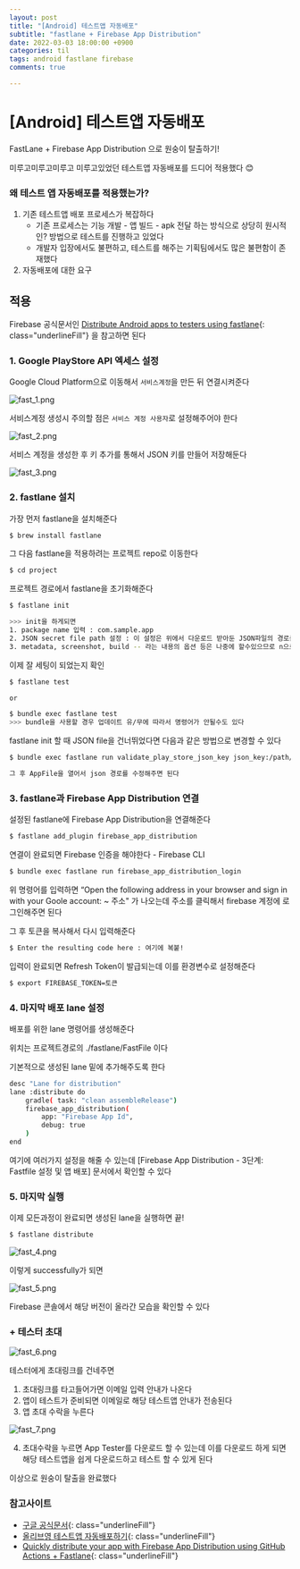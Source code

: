 ```yaml
---
layout: post
title: "[Android] 테스트앱 자동배포"
subtitle: "fastlane + Firebase App Distribution"
date: 2022-03-03 18:00:00 +0900
categories: til
tags: android fastlane firebase
comments: true

---
```




# [Android] 테스트앱 자동배포



FastLane + Firebase App Distribution 으로 원숭이 탈출하기!

미루고미루고미루고 미루고있었던 테스트앱 자동배포를 드디어 적용했다  😊



### 왜 테스트 앱 자동배포를 적용했는가?

1. 기존 테스트앱 배포 프로세스가 복잡하다
    - 기존 프로세스는 기능 개발 - 앱 빌드 - apk 전달 하는 방식으로 상당히 원시적인? 방법으로 테스트를 진행하고 있었다
    - 개발자 입장에서도 불편하고, 테스트를 해주는 기획팀에서도 많은 불편함이 존재했다
2. 자동배포에 대한 요구



## 적용

Firebase 공식문서인 [Distribute Android apps to testers using fastlane](https://firebase.google.com/docs/app-distribution/android/distribute-fastlane){: class="underlineFill"} 을 참고하면 된다



### 1. Google PlayStore API 엑세스 설정

Google Cloud Platform으로 이동해서 `서비스계정`을 만든 뒤 연결시켜준다

![fast_1.png](/img/in-post/fast_1.png)



서비스계정 생성시 주의할 점은 `서비스 계정 사용자`로 설정해주어야 한다

![fast_2.png](/img/in-post/fast_2.png)



서비스 계정을 생성한 후 키 추가를 통해서 JSON 키를 만들어 저장해둔다

![fast_3.png](/img/in-post/fast_3.png)



### 2. fastlane 설치

가장 먼저 fastlane을 설치해준다

```bash
$ brew install fastlane
```

그 다음 fastlane을 적용하려는 프로젝트 repo로 이동한다

```bash
$ cd project
```

프로젝트 경로에서 fastlane을 초기화해준다

```bash
$ fastlane init

>>> init을 하게되면 
1. package name 입력 : com.sample.app
2. JSON secret file path 설정 : 이 설정은 위에서 다운로드 받아둔 JSON파일의 경로를 넣어주면 된다
3. metadata, screenshot, build -- 라는 내용의 옵션 등은 나중에 할수있으므로 n으로 건너뛰기
```

이제 잘 세팅이 되었는지 확인

```bash
$ fastlane test

or

$ bundle exec fastlane test
>>> bundle을 사용할 경우 업데이트 유/무에 따라서 명령어가 안될수도 있다
```

fastlane init 할 때 JSON file을 건너뛰었다면 다음과 같은 방법으로 변경할 수 있다

```bash
$ bundle exec fastlane run validate_play_store_json_key json_key:/path/to/your/json/key.json

그 후 AppFile을 열어서 json 경로를 수정해주면 된다
```



### 3. fastlane과 Firebase App Distribution 연결

설정된 fastlane에 Firebase App Distribution을 연결해준다

```bash
$ fastlane add_plugin firebase_app_distribution
```

연결이 완료되면 Firebase 인증을 해야한다 - Firebase CLI

```bash
$ bundle exec fastlane run firebase_app_distribution_login
```

위 명령어를 입력하면 “Open the following address in your browser and sign in with your Goole account: ~ 주소" 가 나오는데 주소를 클릭해서 firebase 계정에 로그인해주면 된다

그 후 토큰을 복사해서 다시 입력해준다

```bash
$ Enter the resulting code here : 여기에 복붙!
```

입력이 완료되면 Refresh Token이 발급되는데 이를 환경변수로 설정해준다

```bash
$ export FIREBASE_TOKEN=토큰
```



### 4. 마지막 배포 lane 설정

배포를 위한 lane 명령어를 생성해준다

위치는 프로젝트경로의 ./fastlane/FastFile 이다

기본적으로 생성된 lane 밑에 추가해주도록 한다

```bash
desc "Lane for distribution"
lane :distribute do
	gradle( task: "clean assembleRelease")
	firebase_app_distribution(
		app: "Firebase App Id",
		debug: true
	)
end
```

여기에 여러가지 설정을 해줄 수 있는데 [Firebase App Distribution - 3단계: Fastfile 설정 및 앱 배포] 문서에서 확인할 수 있다

### 5. 마지막 실행

이제 모든과정이 완료되면 생성된 lane을 실행하면 끝!

```bash
$ fastlane distribute
```

![fast_4.png](/img/in-post/fast_4.png)



이렇게 successfully가 되면

![fast_5.png](/img/in-post/fast_5.png)



Firebase 콘솔에서 해당 버전이 올라간 모습을 확인할 수 있다



### + 테스터 초대

![fast_6.png](/img/in-post/fast_6.png)

테스터에게 초대링크를 건네주면

1. 초대링크를 타고들어가면 이메일 입력 안내가 나온다
2. 앱이 테스트가 준비되면 이메일로 해당 테스트앱 안내가 전송된다
3. 앱 초대 수락을 누른다



![fast_7.png](/img/in-post/fast_7.png)

4. 초대수락을 누르면 App Tester를 다운로드 할 수 있는데 이를 다운로드 하게 되면 해당 테스트앱을 쉽게 다운로드하고 테스트 할 수 있게 된다



이상으로 원숭이 탈출을 완료했다



### 참고사이트

- [구글 공식문서](https://firebase.google.com/docs/app-distribution/android/distribute-fastlane){: class="underlineFill"}
- [올리브영 테스트앱 자동배포하기](http://tech.oliveyoung.co.kr/tech/2107152128/#%EC%82%AC%EC%A0%84%EC%9E%91%EC%97%85){: class="underlineFill"}
- [Quickly distribute your app with Firebase App Distribution using GitHub Actions + Fastlane](https://medium.com/firebase-developers/quickly-distribute-app-with-firebase-app-distribution-using-github-actions-fastlane-c7d8eca18ee0){: class="underlineFill"}



